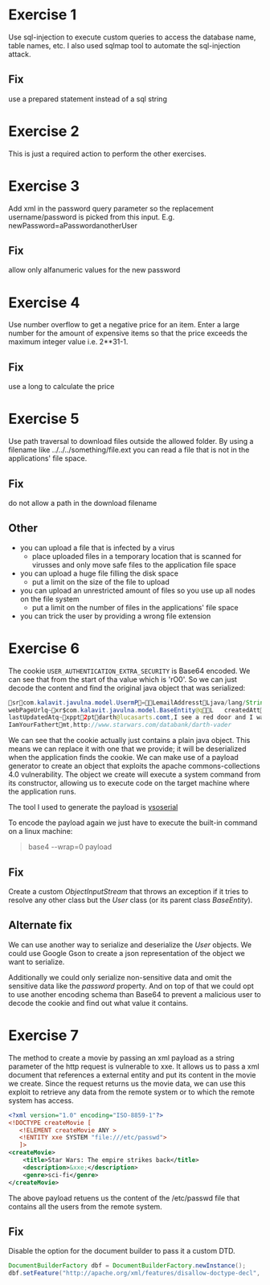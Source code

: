 # Exercise 1
Use sql-injection to execute custom queries to access the database name, table names, etc.
I also used sqlmap tool to automate the sql-injection attack.

## Fix
use a prepared statement instead of a sql string

# Exercise 2
This is just a required action to perform the other exercises.

# Exercise 3
Add xml in the password query parameter so the replacement username/password is picked from this input.
E.g. newPassword=aPassword</pwd><userName>anotherUser</userName><pwd>

## Fix
allow only alfanumeric values for the new password

# Exercise 4
Use number overflow to get a negative price for an item.
Enter a large number for the amount of expensive items so that the price exceeds the maximum integer value i.e. 2**31-1.

## Fix
use a long to calculate the price

# Exercise 5
Use path traversal to download files outside the allowed folder.
By using a filename like ../../../something/file.ext you can read a file that is not in the applications' file space.

## Fix
do not allow a path in the download filename

## Other
- you can upload a file that is infected by a virus
  - place uploaded files in a temporary location that is scanned for virusses and only move safe files to the application file space
- you can upload a huge file filling the disk space
  - put a limit on the size of the file to upload
- you can upload an unrestricted amount of files so you use up all nodes on the file system
  - put a limit on the number of files in the applications' file space
- you can trick the user by providing a wrong file extension

# Exercise 6
The cookie `USER_AUTHENTICATION_EXTRA_SECURITY` is Base64 encoded. We can see that from the start of tha value which is 'rO0'.
So we can just decode the content and find the original java object that was serialized:
```java
srcom.kalavit.javulna.model.UsermP=LemailAddresstLjava/lang/String;Lmottoq~Lnameq~Lpasswordq~Lsexq~L
webPageUrlq~xr$com.kalavit.javulna.model.BaseEntity@qL	createdAttLjava/util/Date;Lidq~L
lastUpdatedAtq~xppt2ptdarth@lucasarts.comt,I see a red door and I want it paint it backtDarth Vadert
IamYourFathertmt,http://www.starwars.com/databank/darth-vader
```
We can see that the cookie actually just contains a plain java object. This means we can replace it with one that we provide; it will be deserialized when the application finds the cookie.
We can make use of a payload generator to create an object that exploits the apache commons-collections 4.0 vulnerability.
The object we create will execute a system command from its constructor, allowing us to execute code on the target machine where the application runs.

The tool I used to generate the payload is [ysoserial](https://github.com/frohoff/ysoserial)

To encode the payload again we just have to execute the built-in command on a linux machine:
> base4 --wrap=0 payload

## Fix
Create a custom _ObjectInputStream_ that throws an exception if it tries to resolve any other class but the _User_ class (or its parent class _BaseEntity_).

## Alternate fix
We can use another way to serialize and deserialize the _User_ objects. We could use Google Gson to create a json representation of the object we want to serialize.

Additionally we could only serialize non-sensitive data and omit the sensitive data like the _password_ property.
And on top of that we could opt to use another encoding schema than Base64 to prevent a malicious user to decode the cookie and find out what value it contains.
# Exercise 7
The method to create a movie by passing an xml payload as a string parameter of the http request is vulnerable to xxe.
It allows us to pass a xml document that references a external entity and put its content in the movie we create. Since the request returns us the movie data, we can use this exploit to retrieve any data from the remote system or to which the remote system has access.

```xml
<?xml version="1.0" encoding="ISO-8859-1"?>
<!DOCTYPE createMovie [  
   <!ELEMENT createMovie ANY >
   <!ENTITY xxe SYSTEM "file:///etc/passwd">
   ]>
<createMovie>
	<title>Star Wars: The empire strikes back</title>
	<description>&xxe;</description>
	<genre>sci-fi</genre>
</createMovie>
```
The above payload retuens us the content of the /etc/passwd file that contains all the users from the remote system.

## Fix
Disable the option for the document builder to pass it a custom DTD.
```java
DocumentBuilderFactory dbf = DocumentBuilderFactory.newInstance();
dbf.setFeature("http://apache.org/xml/features/disallow-doctype-decl", true);
```


